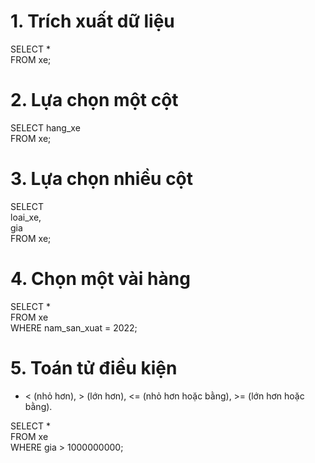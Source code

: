 # 1. Trích xuất dữ liệu

SELECT * <br>
FROM xe;

# 2. Lựa chọn một cột

SELECT hang_xe <br>
FROM xe;

# 3. Lựa chọn nhiều cột

SELECT <br>
  loai_xe, <br>
  gia <br>
FROM xe;

# 4. Chọn một vài hàng

SELECT * <br>
FROM xe <br>
WHERE nam_san_xuat = 2022;

# 5. Toán tử điều kiện
- < (nhỏ hơn), > (lớn hơn), <= (nhỏ hơn hoặc bằng), >= (lớn hơn hoặc bằng).

SELECT * <br>
FROM xe <br>
WHERE gia > 1000000000;

